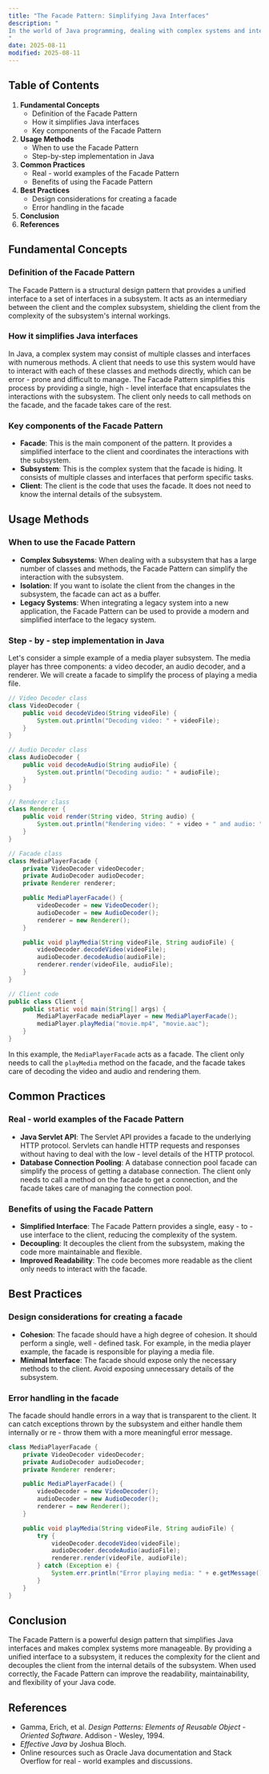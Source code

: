 ```yaml
---
title: "The Facade Pattern: Simplifying Java Interfaces"
description: "
In the world of Java programming, dealing with complex systems and interfaces can be a challenging task. As applications grow in size and complexity, the number of classes and methods can become overwhelming, making the codebase difficult to understand, maintain, and use. This is where the Facade Pattern comes to the rescue. The Facade Pattern is a structural design pattern that provides a simplified interface to a complex system, hiding its internal details and making it easier for clients to interact with. In this blog post, we will explore the fundamental concepts of the Facade Pattern, its usage methods, common practices, and best practices in the context of Java programming.
"
date: 2025-08-11
modified: 2025-08-11
---
```


## Table of Contents
1. **Fundamental Concepts**
    - Definition of the Facade Pattern
    - How it simplifies Java interfaces
    - Key components of the Facade Pattern
2. **Usage Methods**
    - When to use the Facade Pattern
    - Step-by-step implementation in Java
3. **Common Practices**
    - Real - world examples of the Facade Pattern
    - Benefits of using the Facade Pattern
4. **Best Practices**
    - Design considerations for creating a facade
    - Error handling in the facade
5. **Conclusion**
6. **References**

## Fundamental Concepts

### Definition of the Facade Pattern
The Facade Pattern is a structural design pattern that provides a unified interface to a set of interfaces in a subsystem. It acts as an intermediary between the client and the complex subsystem, shielding the client from the complexity of the subsystem's internal workings.

### How it simplifies Java interfaces
In Java, a complex system may consist of multiple classes and interfaces with numerous methods. A client that needs to use this system would have to interact with each of these classes and methods directly, which can be error - prone and difficult to manage. The Facade Pattern simplifies this process by providing a single, high - level interface that encapsulates the interactions with the subsystem. The client only needs to call methods on the facade, and the facade takes care of the rest.

### Key components of the Facade Pattern
- **Facade**: This is the main component of the pattern. It provides a simplified interface to the client and coordinates the interactions with the subsystem.
- **Subsystem**: This is the complex system that the facade is hiding. It consists of multiple classes and interfaces that perform specific tasks.
- **Client**: The client is the code that uses the facade. It does not need to know the internal details of the subsystem.

## Usage Methods

### When to use the Facade Pattern
- **Complex Subsystems**: When dealing with a subsystem that has a large number of classes and methods, the Facade Pattern can simplify the interaction with the subsystem.
- **Isolation**: If you want to isolate the client from the changes in the subsystem, the facade can act as a buffer.
- **Legacy Systems**: When integrating a legacy system into a new application, the Facade Pattern can be used to provide a modern and simplified interface to the legacy system.

### Step - by - step implementation in Java
Let's consider a simple example of a media player subsystem. The media player has three components: a video decoder, an audio decoder, and a renderer. We will create a facade to simplify the process of playing a media file.

```java
// Video Decoder class
class VideoDecoder {
    public void decodeVideo(String videoFile) {
        System.out.println("Decoding video: " + videoFile);
    }
}

// Audio Decoder class
class AudioDecoder {
    public void decodeAudio(String audioFile) {
        System.out.println("Decoding audio: " + audioFile);
    }
}

// Renderer class
class Renderer {
    public void render(String video, String audio) {
        System.out.println("Rendering video: " + video + " and audio: " + audio);
    }
}

// Facade class
class MediaPlayerFacade {
    private VideoDecoder videoDecoder;
    private AudioDecoder audioDecoder;
    private Renderer renderer;

    public MediaPlayerFacade() {
        videoDecoder = new VideoDecoder();
        audioDecoder = new AudioDecoder();
        renderer = new Renderer();
    }

    public void playMedia(String videoFile, String audioFile) {
        videoDecoder.decodeVideo(videoFile);
        audioDecoder.decodeAudio(audioFile);
        renderer.render(videoFile, audioFile);
    }
}

// Client code
public class Client {
    public static void main(String[] args) {
        MediaPlayerFacade mediaPlayer = new MediaPlayerFacade();
        mediaPlayer.playMedia("movie.mp4", "movie.aac");
    }
}
```
In this example, the `MediaPlayerFacade` acts as a facade. The client only needs to call the `playMedia` method on the facade, and the facade takes care of decoding the video and audio and rendering them.

## Common Practices

### Real - world examples of the Facade Pattern
- **Java Servlet API**: The Servlet API provides a facade to the underlying HTTP protocol. Servlets can handle HTTP requests and responses without having to deal with the low - level details of the HTTP protocol.
- **Database Connection Pooling**: A database connection pool facade can simplify the process of getting a database connection. The client only needs to call a method on the facade to get a connection, and the facade takes care of managing the connection pool.

### Benefits of using the Facade Pattern
- **Simplified Interface**: The Facade Pattern provides a single, easy - to - use interface to the client, reducing the complexity of the system.
- **Decoupling**: It decouples the client from the subsystem, making the code more maintainable and flexible.
- **Improved Readability**: The code becomes more readable as the client only needs to interact with the facade.

## Best Practices

### Design considerations for creating a facade
- **Cohesion**: The facade should have a high degree of cohesion. It should perform a single, well - defined task. For example, in the media player example, the facade is responsible for playing a media file.
- **Minimal Interface**: The facade should expose only the necessary methods to the client. Avoid exposing unnecessary details of the subsystem.

### Error handling in the facade
The facade should handle errors in a way that is transparent to the client. It can catch exceptions thrown by the subsystem and either handle them internally or re - throw them with a more meaningful error message.

```java
class MediaPlayerFacade {
    private VideoDecoder videoDecoder;
    private AudioDecoder audioDecoder;
    private Renderer renderer;

    public MediaPlayerFacade() {
        videoDecoder = new VideoDecoder();
        audioDecoder = new AudioDecoder();
        renderer = new Renderer();
    }

    public void playMedia(String videoFile, String audioFile) {
        try {
            videoDecoder.decodeVideo(videoFile);
            audioDecoder.decodeAudio(audioFile);
            renderer.render(videoFile, audioFile);
        } catch (Exception e) {
            System.err.println("Error playing media: " + e.getMessage());
        }
    }
}
```

## Conclusion
The Facade Pattern is a powerful design pattern that simplifies Java interfaces and makes complex systems more manageable. By providing a unified interface to a subsystem, it reduces the complexity for the client and decouples the client from the internal details of the subsystem. When used correctly, the Facade Pattern can improve the readability, maintainability, and flexibility of your Java code.

## References
- Gamma, Erich, et al. *Design Patterns: Elements of Reusable Object - Oriented Software*. Addison - Wesley, 1994.
- *Effective Java* by Joshua Bloch.
- Online resources such as Oracle Java documentation and Stack Overflow for real - world examples and discussions. 
